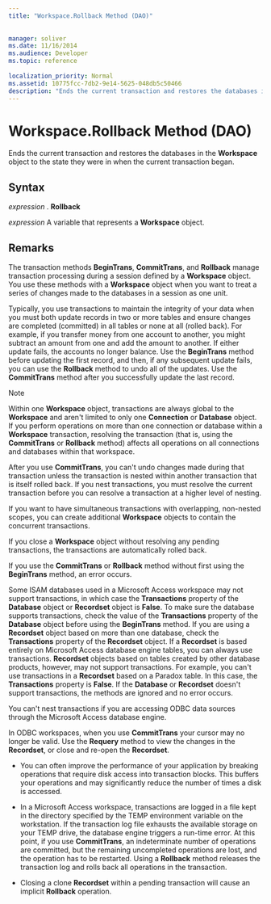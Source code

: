 ```yaml
---
title: "Workspace.Rollback Method (DAO)"
 
 
manager: soliver
ms.date: 11/16/2014
ms.audience: Developer
ms.topic: reference
  
localization_priority: Normal
ms.assetid: 10775fcc-7db2-9e14-5625-048db5c50466
description: "Ends the current transaction and restores the databases in the Workspace object to the state they were in when the current transaction began."
---
```


# Workspace.Rollback Method (DAO)

Ends the current transaction and restores the databases in the **Workspace** object to the state they were in when the current transaction began. 
  
## Syntax

 *expression*  . **Rollback**
  
 *expression*  A variable that represents a **Workspace** object. 
  
## Remarks

The transaction methods **BeginTrans**, **CommitTrans**, and **Rollback** manage transaction processing during a session defined by a **Workspace** object. You use these methods with a **Workspace** object when you want to treat a series of changes made to the databases in a session as one unit. 
  
Typically, you use transactions to maintain the integrity of your data when you must both update records in two or more tables and ensure changes are completed (committed) in all tables or none at all (rolled back). For example, if you transfer money from one account to another, you might subtract an amount from one and add the amount to another. If either update fails, the accounts no longer balance. Use the **BeginTrans** method before updating the first record, and then, if any subsequent update fails, you can use the **Rollback** method to undo all of the updates. Use the **CommitTrans** method after you successfully update the last record. 
  
> [!NOTE]
> Within one **Workspace** object, transactions are always global to the **Workspace** and aren't limited to only one **Connection** or **Database** object. If you perform operations on more than one connection or database within a **Workspace** transaction, resolving the transaction (that is, using the **CommitTrans** or **Rollback** method) affects all operations on all connections and databases within that workspace. 
  
After you use **CommitTrans**, you can't undo changes made during that transaction unless the transaction is nested within another transaction that is itself rolled back. If you nest transactions, you must resolve the current transaction before you can resolve a transaction at a higher level of nesting. 
  
If you want to have simultaneous transactions with overlapping, non-nested scopes, you can create additional **Workspace** objects to contain the concurrent transactions. 
  
If you close a **Workspace** object without resolving any pending transactions, the transactions are automatically rolled back. 
  
If you use the **CommitTrans** or **Rollback** method without first using the **BeginTrans** method, an error occurs. 
  
Some ISAM databases used in a Microsoft Access workspace may not support transactions, in which case the **Transactions** property of the **Database** object or **Recordset** object is **False**. To make sure the database supports transactions, check the value of the **Transactions** property of the **Database** object before using the **BeginTrans** method. If you are using a **Recordset** object based on more than one database, check the **Transactions** property of the **Recordset** object. If a **Recordset** is based entirely on Microsoft Access database engine tables, you can always use transactions. **Recordset** objects based on tables created by other database products, however, may not support transactions. For example, you can't use transactions in a **Recordset** based on a Paradox table. In this case, the **Transactions** property is **False**. If the **Database** or **Recordset** doesn't support transactions, the methods are ignored and no error occurs. 
  
You can't nest transactions if you are accessing ODBC data sources through the Microsoft Access database engine.
  
In ODBC workspaces, when you use **CommitTrans** your cursor may no longer be valid. Use the **Requery** method to view the changes in the **Recordset**, or close and re-open the **Recordset**. 
  
- You can often improve the performance of your application by breaking operations that require disk access into transaction blocks. This buffers your operations and may significantly reduce the number of times a disk is accessed.
    
- In a Microsoft Access workspace, transactions are logged in a file kept in the directory specified by the TEMP environment variable on the workstation. If the transaction log file exhausts the available storage on your TEMP drive, the database engine triggers a run-time error. At this point, if you use **CommitTrans**, an indeterminate number of operations are committed, but the remaining uncompleted operations are lost, and the operation has to be restarted. Using a **Rollback** method releases the transaction log and rolls back all operations in the transaction. 
    
- Closing a clone **Recordset** within a pending transaction will cause an implicit **Rollback** operation. 
    

